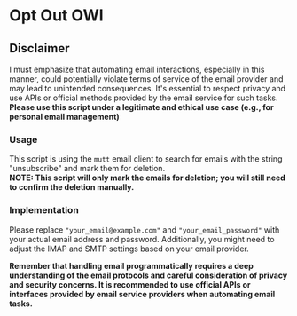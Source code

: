 <h1>Opt Out OWl</h1>
<h2>Disclaimer</h2>
<p>
    I must emphasize that automating email interactions, especially in this manner, could potentially violate terms of service of the email provider and may lead to unintended consequences. It's essential to respect privacy and use APIs or official methods provided by the email service for such tasks.
    <br>
    <b>Please use this script under a legitimate and ethical use case (e.g., for personal email management)</b>
</p>

<h3>Usage</h3>
<p>
    This script is using the <code>mutt</code> email client to search for emails with the string "unsubscribe" and mark them for deletion.
    <br>
    <b>NOTE: This script will only mark the emails for deletion; you will still need to confirm the deletion manually.</b>
</p>

<h3>Implementation</h3>
<p>
    Please replace <code>"your_email@example.com"</code> and <code>"your_email_password"</code> with your actual email address and password. Additionally, you might need to adjust the IMAP and SMTP settings based on your email provider.
</p>

<p>
    <b>
        Remember that handling email programmatically requires a deep understanding of the email protocols and careful consideration of privacy and security concerns. It is recommended to use official APIs or interfaces provided by email service providers when automating email tasks.
    </b>
</p>